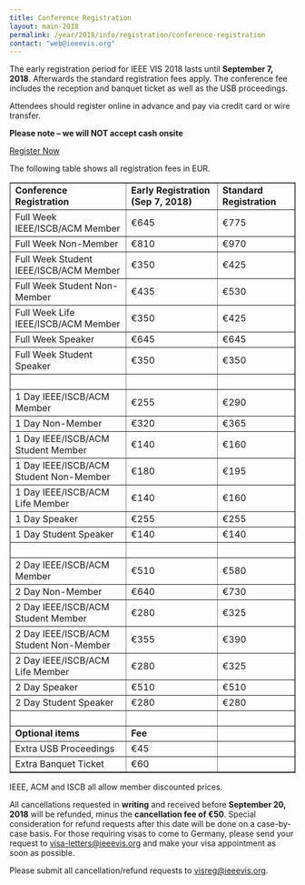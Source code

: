 ```yaml
---
title: Conference Registration
layout: main-2018
permalink: /year/2018/info/registration/conference-registration
contact: "web@ieeevis.org"
---
```


The early registration period for IEEE VIS 2018 lasts until **September 7, 2018**. Afterwards the standard registration fees apply.
The conference fee includes the reception and banquet ticket as well as the USB proceedings.

Attendees should register online in advance and pay via credit card or wire transfer. 
 
**Please note – we will NOT accept cash onsite**

<p class="ieeevis-btn-wrapper"><a href="https://www.conftool.com/ieeevis2018/index.php?page=index" width="150" class="ieeevis-btn">Register Now</a></p>

The following table shows all registration fees in EUR. 

<table border="1">
  <tbody>
    <tr>
      <td><strong>Conference Registration</strong></td>
      <td><strong>Early Registration (Sep 7, 2018)</strong></td> 
      <td><strong>Standard Registration</strong></td>
    </tr> 
    <tr>
      <td>Full Week IEEE/ISCB/ACM Member</td> 
      <td>€645</td> 
      <td>€775</td> 
    </tr> 
    <tr> 
      <td>Full Week Non-Member</td>
      <td>€810</td> 
      <td>€970</td> 
    </tr> 
    <tr> 
      <td>Full Week Student IEEE/ISCB/ACM Member</td>
      <td>€350</td> 
      <td>€425</td> 
    </tr> 
    <tr> 
      <td>Full Week Student Non-Member</td> 
      <td>€435</td> 
      <td>€530</td> 
    </tr> 
    <tr> 
      <td>Full Week Life IEEE/ISCB/ACM Member</td> 
      <td>€350</td> 
      <td>€425</td> 
    </tr> 
    <tr> 
      <td>Full Week Speaker</td> 
      <td>€645</td> 
      <td>€645</td> 
    </tr> 
    <tr> 
      <td>Full Week Student Speaker</td> 
      <td>€350</td> 
      <td>€350</td> 
    </tr> 
    <tr> 
      <td>&nbsp;</td> 
      <td>&nbsp;</td> 
      <td>&nbsp;</td> 
    </tr> 
    <tr> 
      <td>1 Day IEEE/ISCB/ACM Member</td> 
      <td>€255</td> 
      <td>€290</td> 
    </tr> 
    <tr> 
      <td>1 Day Non-Member</td> 
      <td>€320</td> 
      <td>€365</td> 
    </tr> 
    <tr> 
      <td>1 Day IEEE/ISCB/ACM Student Member</td> 
      <td>€140</td> 
      <td>€160</td> 
    </tr> 
    <tr> 
      <td>1 Day IEEE/ISCB/ACM Student Non-Member</td> 
      <td>€180</td> 
      <td>€195</td> 
    </tr> 
    <tr> 
      <td>1 Day IEEE/ISCB/ACM Life Member</td> 
      <td>€140</td> 
      <td>€160</td> 
    </tr> 
    <tr> 
      <td>1 Day Speaker</td> 
      <td>€255</td> 
      <td>€255</td> 
    </tr> 
    <tr> 
      <td>1 Day Student Speaker</td> 
      <td>€140</td> 
      <td>€140</td> 
    </tr> 
    <tr> 
      <td>&nbsp;</td> 
      <td>&nbsp;</td> 
      <td>&nbsp;</td> 
    </tr> 
    <tr> 
     <td>2 Day IEEE/ISCB/ACM Member</td> 
      <td>€510</td> 
      <td>€580</td> 
    </tr> 
    <tr> 
      <td>2 Day Non-Member</td> 
      <td>€640</td> 
      <td>€730</td> 
    </tr> 
    <tr> 
      <td>2 Day IEEE/ISCB/ACM Student Member</td> 
      <td>€280</td> 
      <td>€325</td> 
    </tr> 
    <tr> 
      <td>2 Day IEEE/ISCB/ACM Student Non-Member</td> 
      <td>€355</td> 
      <td>€390</td> 
     </tr> 
    <tr> 
      <td>2 Day IEEE/ISCB/ACM Life Member</td> 
      <td>€280</td> 
      <td>€325</td> 
    </tr> 
    <tr> 
      <td>2 Day Speaker</td> 
      <td>€510</td> 
      <td>€510</td> 
    </tr> 
    <tr> 
      <td>2 Day Student Speaker</td> 
      <td>€280</td> 
      <td>€280</td> 
    </tr> 
    <tr> 
      <td>&nbsp;</td> 
      <td>&nbsp;</td> 
      <td>&nbsp;</td> 
    </tr> 
    <tr> 
      <td><strong>Optional items</strong></td> 
      <td><strong>Fee</strong></td> 
      <td>&nbsp;</td> 
     </tr> 
    <tr> 
      <td>Extra USB Proceedings</td> 
      <td>€45</td> 
      <td>&nbsp;</td> 
    </tr> 
    <tr> 
      <td>Extra Banquet Ticket</td> 
      <td>€60</td> 
      <td>&nbsp;</td> 
    </tr> 
  </tbody> 
</table> 

IEEE, ACM and ISCB all allow member discounted prices. 

All cancellations requested in **writing** and received before **September 20, 2018** will be refunded, minus the **cancellation fee of €50**. Special consideration for refund requests after this date will be done on a case-by-case basis. For those requiring visas to come to Germany, please send your request to [visa-letters@ieeevis.org](mailto:visa-letters@ieeevis.org) and make your visa appointment as soon as possible. 

Please submit all cancellation/refund requests to [visreg@ieeevis.org](mailto:visreg@ieeevis.org). 
